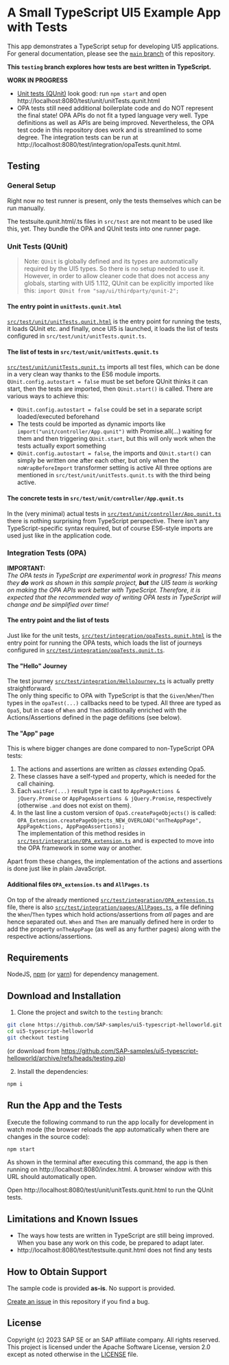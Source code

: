 # A Small TypeScript UI5 Example App with Tests

This app demonstrates a TypeScript setup for developing UI5 applications. For general documentation, please see the [`main` branch](https://github.com/SAP-samples/ui5-typescript-helloworld/tree/main) of this repository.

**This `testing` branch explores how tests are best written in TypeScript.**

**WORK IN PROGRESS**

* [Unit tests (QUnit)](./src/test/unit/) look good: run `npm start` and open http://localhost:8080/test/unit/unitTests.qunit.html 
* OPA tests still need additional boilerplate code and do NOT represent the final state! OPA APIs do not fit a typed language very well. Type definitions as well as APIs are being improved. Nevertheless, the OPA test code in this repository does work and is streamlined to some degree. The integration tests can be run at http://localhost:8080/test/integration/opaTests.qunit.html.

## Testing

### General Setup

Right now no test runner is present, only the tests themselves which can be run manually.

The testsuite.qunit.html/.ts files in `src/test` are not meant to be used like this, yet. They bundle the OPA and QUnit tests into one runner page.

### Unit Tests (QUnit)

> Note: `QUnit` is globally defined and its types are automatically required by the UI5 types. So there is no setup needed to use it. However, in order to allow cleaner code that does not access any globals, starting with UI5 1.112, QUnit can be explicitly imported like this: `import QUnit from "sap/ui/thirdparty/qunit-2";`

#### The entry point in `unitTests.qunit.html`

[`src/test/unit/unitTests.qunit.html`](src/test/unit/unitTests.qunit.html) is the entry point for running the tests, it loads QUnit etc. and finally, once UI5 is launched, it loads the list of tests configured in `src/test/unit/unitTests.qunit.ts`.

#### The list of tests in `src/test/unit/unitTests.qunit.ts` 

[`src/test/unit/unitTests.qunit.ts`](src/test/unit/unitTests.qunit.ts) imports all test files, which can be done in a very clean way thanks to the ES6 module imports.<br>
`QUnit.config.autostart = false` must be set before QUnit thinks it can start, then the tests are imported, then `QUnit.start()` is called. There are various ways to achieve this:
- `QUnit.config.autostart = false` could be set in a separate script loaded/executed beforehand
- The tests could be imported as dynamic imports like `import("unit/controller/App.qunit")` with Promise.all(...) waiting for them and then triggering `QUnit.start`, but this will only work when the tests actually export something
- `QUnit.config.autostart = false`, the imports and `QUnit.start()` can simply be written one after each other, but only when the `noWrapBeforeImport` transformer setting is active
All three options are mentioned in `src/test/unit/unitTests.qunit.ts` with the third being active.

#### The concrete tests in `src/test/unit/controller/App.qunit.ts`

In the (very minimal) actual tests in [`src/test/unit/controller/App.qunit.ts`](src/test/unit/controller/App.qunit.ts) there is nothing surprising from TypeScript perspective. There isn't any TypeScript-specific syntax required, but of course ES6-style imports are used just like in the application code.


### Integration Tests (OPA)

**IMPORTANT:**<br>
*The OPA tests in TypeScript are experimental work in progress! This means they **do** work as shown in this sample project, **but** the UI5 team is working on making the OPA APIs work better with TypeScript. Therefore, it is expected that the recommended way of writing OPA tests in TypeScript will change and be simplified over time!*

#### The entry point and the list of tests

Just like for the unit tests, [`src/test/integration/opaTests.qunit.html`](src/test/integration/opaTests.qunit.html) is the entry point for running the OPA tests, which loads the list of journeys configured in [`src/test/integration/opaTests.qunit.ts`](src/test/integration/opaTests.qunit.ts).

#### The "Hello" Journey

The test journey [`src/test/integration/HelloJourney.ts`](src/test/integration/HelloJourney.ts) is actually pretty straightforward.<br>
The only thing specific to OPA with TypeScript is that the `Given`/`When`/`Then` types in the `opaTest(...)` callbacks need to be typed. All three are typed as `Opa5`, but in case of `When` and `Then` additionally enriched with the Actions/Assertions defined in the page defiitions (see below).

#### The "App" page

This is where bigger changes are done compared to non-TypeScript OPA tests:<br>
1. The actions and assertions are written as *classes* extending Opa5.
2. These classes have a self-typed `and` property, which is needed for the call chaining.
3. Each `waitFor(...)` result type is cast to `AppPageActions & jQuery.Promise` or `AppPageAssertions & jQuery.Promise`, respectively (otherwise `.and` does not exist on them).
4. In the last line a custom version of `Opa5.createPageObjects()` is called:<br>
  `OPA_Extension.createPageObjects_NEW_OVERLOAD("onTheAppPage", AppPageActions, AppPageAssertions);`<br>
  The implementation of this method resides in [`src/test/integration/OPA_extension.ts`](src/test/integration/OPA_extension.ts) and is expected to move into the OPA framework in some way or another.

Apart from these changes, the implementation of the actions and assertions is done just like in plain JavaScript.

#### Additional files `OPA_extension.ts` and `AllPages.ts` 
On top of the already mentioned [`src/test/integration/OPA_extension.ts`](src/test/integration/OPA_extension.ts) file, there is also [`src/test/integration/pages/AllPages.ts`](src/test/integration/pages/AllPages.ts), a file defining the `When`/`Then` types which hold actions/assertions from *all* pages and are hence separated out. `When` and `Then` are manually defined here in order to add the property `onTheAppPage` (as well as any further pages) along with the respective actions/assertions.

## Requirements

NodeJS, [npm](https://www.npmjs.com/) (or [yarn](https://yarnpkg.com/)) for dependency management.

## Download and Installation

1. Clone the project and switch to the `testing` branch:

```sh
git clone https://github.com/SAP-samples/ui5-typescript-helloworld.git
cd ui5-typescript-helloworld
git checkout testing
```
    
(or download from https://github.com/SAP-samples/ui5-typescript-helloworld/archive/refs/heads/testing.zip)

2. Install the dependencies:

```sh
npm i
```

## Run the App and the Tests

Execute the following command to run the app locally for development in watch mode (the browser reloads the app automatically when there are changes in the source code):

```sh
npm start
```

As shown in the terminal after executing this command, the app is then running on http://localhost:8080/index.html. A browser window with this URL should automatically open.

Open http://localhost:8080/test/unit/unitTests.qunit.html to run the QUnit tests.


## Limitations and Known Issues

* The ways how tests are written in TypeScript are still being improved. When you base any work on this code, be prepared to adapt later.
* http://localhost:8080/test/testsuite.qunit.html does not find any tests


## How to Obtain Support

The sample code is provided **as-is**. No support is provided.

[Create an issue](https://github.com/SAP-samples/ui5-typescript-helloworld/issues) in this repository if you find a bug.


## License

Copyright (c) 2023 SAP SE or an SAP affiliate company. All rights reserved.
This project is licensed under the Apache Software License, version 2.0 except as noted otherwise in the [LICENSE](LICENSE) file.
